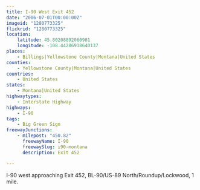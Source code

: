 ```yaml
---
title: I-90 West Exit 452
date: "2006-07-01T00:00:00Z"
imageid: "1280773325"
flickrid: "1280773325"
location:
    latitude: 45.80208892060981
    longitude: -108.44286918640137
places:
    - Billings|Yellowstone County|Montana|United States
counties:
    - Yellowstone County|Montana|United States
countries:
    - United States
states:
    - Montana|United States
highwaytypes:
    - Interstate Highway
highways:
    - I-90
tags:
    - Big Green Sign
freewayJunctions:
    - milepost: "450.82"
      freewayName: I-90
      freewaySlug: i90-montana
      description: Exit 452

---
```

I-90 west approaching Exit 452, BL-90/US-89 North/Roundup/Lockwood, 1 mile.